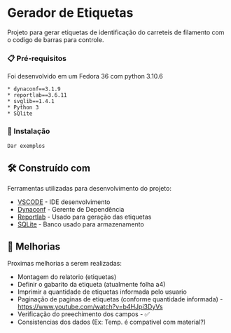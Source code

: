 
# Gerador de Etiquetas

Projeto para gerar etiquetas de identificação do carreteis de filamento com o codigo de barras para controle.

### 📋 Pré-requisitos

Foi desenvolvido em um Fedora 36 com python 3.10.6

```
* dynaconf==3.1.9
* reportlab==3.6.11
* svglib==1.4.1
* Python 3
* SQlite

```

### 🔧 Instalação


```
Dar exemplos
```

## 🛠️ Construído com

Ferramentas utilizadas para desenvolvimento do projeto:

* [VSCODE](https://code.visualstudio.com/) - IDE desenvolvimento
* [Dynaconf](https://www.dynaconf.com/) - Gerente de Dependência
* [Reportlab](https://docs.reportlab.com/) - Usado para geração das etiquetas
* [SQLite](https://www.sqlite.org/index.html) - Banco usado para armazenamento


## 📌 Melhorias

Proximas melhorias a serem realizadas:

* Montagem do relatorio (etiquetas)
* Definir o gabarito da etiqueta (atualmente folha a4)
* Imprimir a quantidade de etiquetas informada pelo usuario
* Paginação de paginas de etiquetas (conforme quantidade informada) - https://www.youtube.com/watch?v=b4HJpi3DyVs
* Verificação do preechimento dos campos - ✅
* Consistencias dos dados (Ex: Temp. é compativel com material?)
